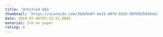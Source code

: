 ```yaml
---
title: 'Untitled 661'
thumbnail: 'https://ucarecdn.com/35d45e07-ee15-49fd-82d2-90f0925038ed/'
date: 2019-07-06T07:32:52.000Z
material: Ink on paper
rating: 4
---
```

